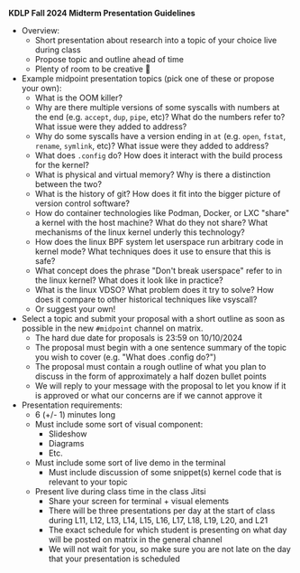 **KDLP Fall 2024 Midterm Presentation Guidelines**

* Overview:
    * Short presentation about research into a topic of your choice live during class
    * Propose topic and outline ahead of time
    * Plenty of room to be creative 🙂
* Example midpoint presentation topics (pick one of these or propose your own):
    * What is the OOM killer?
    * Why are there multiple versions of some syscalls with numbers at the end (e.g. `accept`, `dup`, `pipe`, etc)? What do the numbers refer to? What issue were they added to address?
    * Why do some syscalls have a version ending in `at` (e.g. `open`, `fstat`, `rename`, `symlink`, etc)? What issue were they added to address?
    * What does `.config` do? How does it interact with the build process for the kernel?
    * What is physical and virtual memory? Why is there a distinction between the two?
    * What is the history of git? How does it fit into the bigger picture of version control software?
    * How do container technologies like Podman, Docker, or LXC "share" a kernel with the host machine? What do they not share? What mechanisms of the linux kernel underly this technology?
    * How does the linux BPF system let userspace run arbitrary code in kernel mode? What techniques does it use to ensure that this is safe?
    * What concept does the phrase "Don't break userspace" refer to in the linux kernel? What does it look like in practice?
    * What is the linux VDSO? What problem does it try to solve? How does it compare to other historical techniques like vsyscall?
    * Or suggest your own!
* Select a topic and submit your proposal with a short outline as soon as possible in the new `#midpoint` channel on matrix.
    * The hard due date for proposals is 23:59 on 10/10/2024
    * The proposal must begin with a one sentence summary of the topic you wish to cover (e.g. "What does .config do?")
    * The proposal must contain a rough outline of what you plan to discuss in the form of approximately a half dozen bullet points
    * We will reply to your message with the proposal to let you know if it is approved or what our concerns are if we cannot approve it
* Presentation requirements:
    * 6 (+/- 1) minutes long
    * Must include some sort of visual component:
        * Slideshow
        * Diagrams
        * Etc.
    * Must include some sort of live demo in the terminal
        * Must include discussion of some snippet(s) kernel code that is relevant to your topic
    * Present live during class time in the class Jitsi
        * Share your screen for terminal + visual elements
        * There will be three presentations per day at the start of class during L11, L12, L13, L14, L15, L16, L17, L18, L19, L20, and L21
        * The exact schedule for which student is presenting on what day will be posted on matrix in the general channel
        * We will not wait for you, so make sure you are not late on the day that your presentation is scheduled
